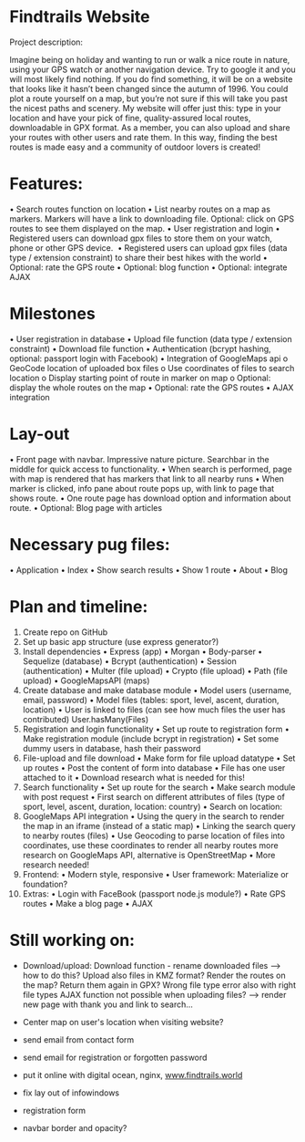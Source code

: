 # Findtrails Website
Project description:

Imagine being on holiday and wanting to run or walk a nice route in nature, using your GPS watch or another navigation device. Try to google it and you will most likely find nothing. If you do find something, it will be on a website that looks like it hasn’t been changed since the autumn of 1996. You could plot a route yourself on a map, but you’re not sure if this will take you past the nicest paths and scenery. My website will offer just this: type in your location and have your pick of fine, quality-assured local routes, downloadable in GPX format. As a member, you can also upload and share your routes with other users and rate them. In this way, finding the best routes is made easy and a community of outdoor lovers is created!
 
# Features:
•	Search routes function on location
•	List nearby routes on a map as markers. Markers will have a link to downloading file. Optional: click on GPS routes to see them displayed on the map.
•	User registration and login
•	Registered users can download gpx files to store them on your watch, phone or other GPS device. 
•	Registered users can upload gpx files (data type / extension constraint) to share their best hikes with the world
•	Optional: rate the GPS route
•	Optional: blog function
•	Optional: integrate AJAX

# Milestones
•	User registration in database
•	Upload file function (data type / extension constraint)
•	Download file function
•	Authentication (bcrypt hashing, optional: passport login with Facebook)
•	Integration of GoogleMaps api
o	GeoCode location of uploaded box files
o	Use coordinates of files to search location
o	Display starting point of route in marker on map
o	Optional: display the whole routes on the map
•	Optional: rate the GPS routes
•	AJAX integration

# Lay-out
•	Front page with navbar. Impressive nature picture. Searchbar in the middle for quick access to functionality.
•	When search is performed, page with map is rendered that has markers that link to all nearby runs
•	When marker is clicked, info pane about route pops up, with link to page that shows route.
•	One route page has download option and information about route.
•	Optional: Blog page with articles

# Necessary pug files:
•	Application
•	Index
•	Show search results
•	Show 1 route
•	About
•	Blog

# Plan and timeline:
1.	Create repo on GitHub 
2.	Set up basic app structure (use express generator?)
3.	Install dependencies
•	Express (app)
•	Morgan
•	Body-parser
•	Sequelize (database)
•	Bcrypt (authentication)
•	Session (authentication)
•	Multer (file upload)
•	Crypto (file upload)
•	Path (file upload)
•	GoogleMapsAPI (maps)
4.	Create database and make database module
•	Model users (username, email, password)
•	Model files (tables: sport, level, ascent, duration, location)
•	User is linked to files (can see how much files the user has contributed)  User.hasMany(Files)
5.	Registration and login functionality
•	Set up route to registration form
•	Make registration module (include bcrypt in registration)
•	Set some dummy users in database, hash their password
6.	File-upload and file download
•	Make form for file upload  datatype
•	Set up routes
•	Post the content of form into database
•	File has one user attached to it
•	Download  research what is needed for this!
7.	Search functionality
•	Set up route for the search
•	Make search module with post request
•	First search on different attributes of files (type of sport, level, ascent, duration, location: country)
•	Search on location:
8.	GoogleMaps API integration
•	Using the query in the search to render the map in an iframe (instead of a static map)
•	Linking the search query to nearby routes (files)
•	Use Geocoding to parse location of files into coordinates, use these coordinates to render all nearby routes  more research on GoogleMaps API, alternative is OpenStreetMap
•	More research needed!
9.	Frontend:
•	Modern style, responsive
•	User framework: Materialize or foundation?
10.	Extras:
•	Login with FaceBook (passport node.js module?)
•	Rate GPS routes
•	Make a blog page
•	AJAX

# Still working on:

- Download/upload:
Download function - rename downloaded files --> how to do this?
Upload also files in KMZ format? Render the routes on the map?
Return them again in GPX?
Wrong file type error also with right file types
AJAX function not possible when uploading files? --> render new page with thank you and link to search...

- Center map on user's location when visiting website?

- send email from contact form

- send email for registration or forgotten password

- put it online with digital ocean, nginx, www.findtrails.world

- fix lay out of infowindows

- registration form

- navbar border and opacity?
